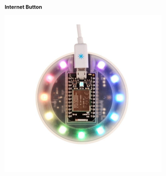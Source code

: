### Internet Button

![Button](resources/particle-internet-button.jpg)
<!-- .element: style="width:400px" -->

